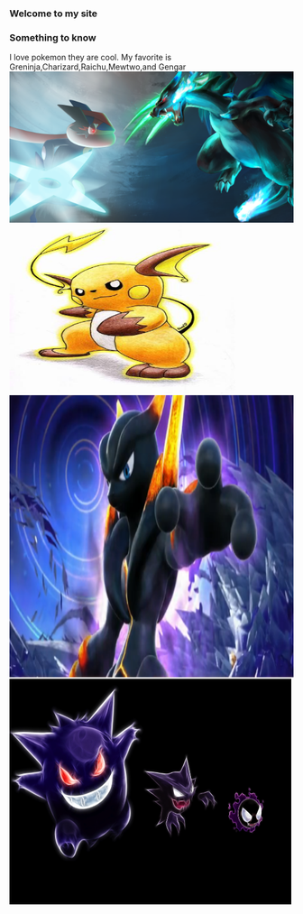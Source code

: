 ### Welcome to my site
### Something to know
I love pokemon they are cool. My favorite is Greninja,Charizard,Raichu,Mewtwo,and Gengar
<img src="733114.png"/>
<img src="Raichu-pokemon-21626756-342-500.jpg" height="300" width="400"/>
<img src="pokken-darkmewtwo-750.png" height="500" width="600"/>
<img src="gengar-haunter-gastly-pokemon.jpg" height="400" width="500"/>
 











